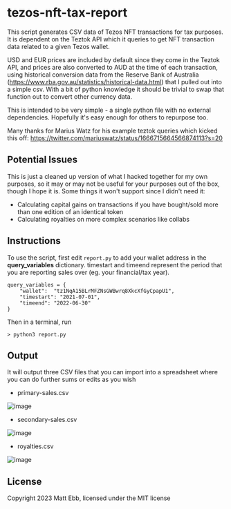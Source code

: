 # tezos-nft-tax-report
This script generates CSV data of Tezos NFT transactions for tax purposes. It is dependent on the Teztok API which it queries to get NFT transaction data related to a given Tezos wallet.

USD and EUR prices are included by default since they come in the Teztok API, and prices are also converted to AUD at the time of each transaction, using historical conversion data from the Reserve Bank of Australia (https://www.rba.gov.au/statistics/historical-data.html) that I pulled out into a simple csv. With a bit of python knowledge it should be trivial to swap that function out to convert other currency data. 

This is intended to be very simple - a single python file with no external dependencies. Hopefully it's easy enough for others to repurpose too.

Many thanks for Marius Watz for his example teztok queries which kicked this off:
https://twitter.com/mariuswatz/status/1666715664566874113?s=20

## Potential Issues
This is just a cleaned up version of what I hacked together for my own purposes, so it may or may not be useful for your purposes out of the box, though I hope it is. Some things it won't support since I didn't need it:
- Calculating capital gains on transactions if you have bought/sold more than one edition of an identical token
- Calculating royalties on more complex scenarios like collabs

## Instructions
To use the script, first edit `report.py` to add your wallet address in the **query_variables** dictionary. timestart and timeend represent the period that you are reporting sales over (eg. your financial/tax year). 
```
query_variables = {
	"wallet":  "tz1NqA15BLrMFZNsGWBwrq8XkcXfGyCpapU1",
	"timestart": "2021-07-01",
	"timeend": "2022-06-30"
}
```

Then in a terminal, run
```
> python3 report.py
```

## Output
It will output three CSV files that you can import into a spreadsheet where you can do further sums or edits as you wish

- primary-sales.csv

![image](https://github.com/mattebb/tezos-nft-tax-report/assets/1897197/3bf7f087-d955-4018-9e39-7022722bbc4d)
 
- secondary-sales.csv

![image](https://github.com/mattebb/tezos-nft-tax-report/assets/1897197/754ace3d-ed5f-4535-b678-d97899977396)

- royalties.csv

![image](https://github.com/mattebb/tezos-nft-tax-report/assets/1897197/ba967153-d34c-469f-8597-3532c7b9a66d)

## License
Copyright 2023 Matt Ebb, licensed under the MIT license
